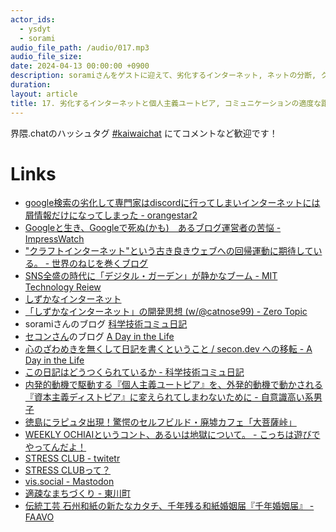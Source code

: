 ```yaml
---
actor_ids:
  - ysdyt
  - sorami
audio_file_path: /audio/017.mp3
audio_file_size:
date: 2024-04-13 00:00:00 +0900
description: soramiさんをゲストに迎えて、劣化するインターネット, ネットの分断, クラフトインターネット, 個人主義ユートピア, 適度なコミュニケーションの距離感 などについて話しました。
duration:
layout: article
title: 17. 劣化するインターネットと個人主義ユートピア, コミュニケーションの適度な距離感（sorami）
---
```


界隈.chatのハッシュタグ [#kaiwaichat](https://twitter.com/search?q=%23kaiwaichat&src=typed_query&f=live) にてコメントなど歓迎です！

# Links
- [google検索の劣化して専門家はdiscordに行ってしまいインターネットには屑情報だけになってしまった - orangestar2](https://orangestar2.hatenadiary.com/entry/2024/02/13/174845)
- [Googleと生き、Googleで死ぬ(かも)　あるブログ運営者の苦悩 - ImpressWatch](https://www.watch.impress.co.jp/docs/topic/1569786.html)
- ["クラフトインターネット"という古き良きウェブへの回帰運動に期待している。 - 世界のねじを巻くブログ](https://www.nejimakiblog.com/entry/craft-internet-blog-web-kojin)
- [SNS全盛の時代に「デジタル・ガーデン」が静かなブーム - MIT Technology Reiew](https://www.technologyreview.jp/s/218383/digital-gardens-let-you-cultivate-your-own-little-bit-of-the-internet/)
- [しずかなインターネット](https://sizu.me/home)
- [「しずかなインターネット」の開発思想 (w/@catnose99) - Zero Topic](https://open.spotify.com/episode/0JkHR7uuJs6rQGvcyzvluF?si=x9g3_-5BRee56-fo4Lu7fg)
- soramiさんのブログ [科学技術コミュ日記](https://sorami.dev/costep/)
- [セコンさん](https://twitter.com/hotchpotch)のブログ [A Day in the Life](https://secon.dev/entry/)
- [心のざわめきを無くして日記を書くということ / secon.dev への移転 - A Day in the Life](https://secon.dev/entry/2020/09/03/172016/)
- [この日記はどうつくられているか - 科学技術コミュ日記](https://sorami.dev/costep/2023-07-02/)
- [内発的動機で駆動する『個人主義ユートピア』を、外発的動機で動かされる『資本主義ディストピア』に変えられてしまわないために - 自意識高い系男子](https://ta-nishi.hatenablog.com/entry/2023/12/23/044701)
- [徳島にラピュタ出現！驚愕のセルフビルド・廃墟カフェ「大菩薩峠」](https://www.travel.co.jp/guide/article/28419/)
- [WEEKLY OCHIAIというコント、あるいは地獄について。 - こっちは遊びでやってんだよ！](https://ken-horimoto.com/20181228115315/#google_vignette)
- [STRESS CLUB - twitetr](https://twitter.com/STRESS_CLUB_)
- [STRESS CLUBって？](https://internet-happyend.online/about)
- [vis.social - Mastodon](https://vis.social/about)
- [適疎なまちづくり - 東川町](https://higashikawa-town.jp/portal/top/panel/108)
- [伝統工芸 石州和紙の新たなカタチ、千年残る和紙婚姻届『千年婚姻届』 - FAAVO](https://camp-fire.jp/projects/view/310092)